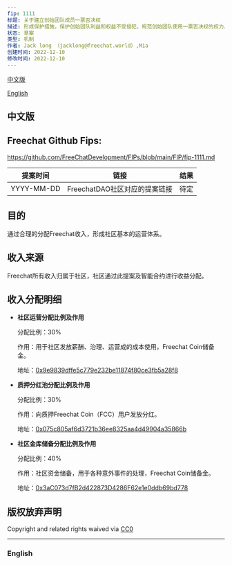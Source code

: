```yaml
---
fip: 1111
标题: 关于建立创始团队成员一票否决权
描述: 形成保护措施，保护创始团队利益和权益不受侵犯，规范创始团队使用一票否决权的权力。
状态: 草案
类型: 机制
作者: Jack long （jacklong@freechat.world）,Mia
创建时间: 2022-12-10
修改时间: 2022-12-10
---
```


[中文版](#1)

[English](#2)

<h2 id="1">中文版</h2>

## Freechat Github Fips: 

https://github.com/FreeChatDevelopment/FIPs/blob/main/FIP/fip-1111.md


  | 提案时间 | 链接 | 结果 |
  |:-:|:-:|:-:|
  | YYYY-MM-DD |FreechatDAO社区对应的提案链接|待定|

## 目的
通过合理的分配Freechat收入，形成社区基本的运营体系。

## 收入来源
Freechat所有收入归属于社区，社区通过此提案及智能合约进行收益分配。

## 收入分配明细
* **社区运营分配比例及作用** 
 
  分配比例：30%
  
  作用：用于社区发放薪酬、治理、运营成的成本使用，Freechat Coin储备金。

  地址：[0x9e9839dffe5c779e232be11874f80ce3fb5a28f8](https://etherscan.io/token/0x171b1daefac13a0a3524fcb6beddc7b31e58e079?a=0x9e9839dffe5c779e232be11874f80ce3fb5a28f8)

* **质押分红池分配比例及作用** 
  
  分配比例：30%

  作用：向质押Freechat Coin（FCC）用户发放分红。

  地址：[0x075c805af6d3721b36ee8325aa4d49904a35866b](https://etherscan.io/token/0x171b1daefac13a0a3524fcb6beddc7b31e58e079?a=0x075c805af6d3721b36ee8325aa4d49904a35866b)

* **社区金库储备分配比例及作用** 
  
  分配比例：40%

  作用：社区资金储备，用于各种意外事件的处理，Freechat Coin储备金。

  地址：[0x3aC073d7fB2d422873D4286F62e1e0ddb69bd778](https://etherscan.io/token/0x171b1daefac13a0a3524fcb6beddc7b31e58e079?a=0x3aC073d7fB2d422873D4286F62e1e0ddb69bd778)
  

## 版权放弃声明

Copyright and related rights waived via [CC0](https://github.com/ethereum/EIPs/blob/master/LICENSE.md)

-------------------------

<h3 id="2">English</h3>

